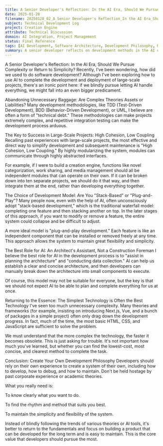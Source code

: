 ```yaml
---
title: A Senior Developer's Reflection: In the AI Era, Should We Pursue Complexity or Return to Simplicity?
date: 2025-01-28
filename: 20250128_02_A Senior Developer's Reflection_In the AI Era_Should We Pursue Complexity or Return to Simplicity.md
subject: Technical Development Log
project: Creation Engine
attribute: Technical Discussion
domain: AI Integration, Project Management
status: Final Reference
tags: [AI Development, Software Architecture, Development Philosophy, Modular Design, Simplicity Principle]
summary: A senior developer reflects on development methods in the AI era, advocating for a return to simplicity and the adoption of modular design with high cohesion and low coupling, allowing AI to act as an architectural assistant rather than a foreman.
---
```


A Senior Developer's Reflection: In the AI Era, Should We Pursue Complexity or Return to Simplicity?
Recently, I've been wondering, how did we used to do software development? Although I've been exploring how to use AI to complete the development and deployment of large-scale projects, there's an ironic point here: if we blindly pursue letting AI handle everything, we might fall into an even bigger predicament.

Abandoning Unnecessary Baggage: Are Complex Theories Assets or Liabilities?
Many development methodologies, like TDD (Test-Driven Development), BDD (Behavior-Driven Development), or UML, I believe are often a form of "technical debt." These methodologies can make projects extremely complex, and repetitive integration testing can make the development process arduous.

The Key to Success in Large-Scale Projects: High Cohesion, Low Coupling
Recalling past experiences with large-scale projects, the most effective and direct way to simplify development and subsequent maintenance is "High Cohesion, Low Coupling." By highly modularizing the system, modules can communicate through highly abstracted interfaces.

For example, if I were to build a creation engine, functions like novel categorization, work sharing, and media management should all be independent modules that can operate on their own. If it can be broken down into ten separate projects, we should do it that way, and then integrate them at the end, rather than developing everything together.

The Choice of Development Model: Are You "Stack-Based" or "Plug-and-Play"?
Many people now, even with the help of AI, often unconsciously adopt "stack-based development," which is the traditional waterfall model: completing one feature and then stacking another on top. In the later stages of this approach, if you want to modify or remove a feature, the entire system could collapse and be difficult to adjust.

A more ideal model is "plug-and-play development." Each feature is like an independent component that can be installed or removed freely at any time. This approach allows the system to maintain great flexibility and simplicity.

The Best Role for AI: An Architect's Assistant, Not a Construction Foreman
I believe the best role for AI in the development process is to "assist in planning the architecture" and "conducting data collection." AI can help us establish a clear and concise architecture, and then developers can manually break down the architecture into small components to execute.

Of course, this model may not be suitable for everyone, but the key is that we should not expect AI to be able to plan and complete everything for us at once.

Returning to the Essence: The Simplest Technology is Often the Best Technology
I've seen too much unnecessary complexity. Many theories and frameworks (for example, insisting on introducing Next.js, Vue, and a bunch of packages in a simple project) often only drag down the development progress. In fact, much of the time, the most basic HTML, CSS, and JavaScript are sufficient to solve the problem.

We must understand that the more complex the technology, the faster it becomes obsolete. This is just asking for trouble. It's not important how much you've learned, but whether you can find the lowest-cost, most concise, and clearest method to complete the task.

Conclusion: Create Your Own Development Philosophy
Developers should rely on their own experience to create a system of their own, including how to develop, how to debug, and how to maintain. Don't be held hostage by past corporate experience or academic theories.

What you really need is:

To know clearly what you want to do.

To find the rhythm and method that suits you best.

To maintain the simplicity and flexibility of the system.

Instead of blindly following the trends of various theories or AI tools, it's better to return to the fundamentals and focus on building a product that can be developed for the long term and is easy to maintain. This is the core value that developers should pursue the most.
